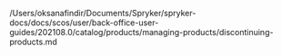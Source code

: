 /Users/oksanafindir/Documents/Spryker/spryker-docs/docs/scos/user/back-office-user-guides/202108.0/catalog/products/managing-products/discontinuing-products.md